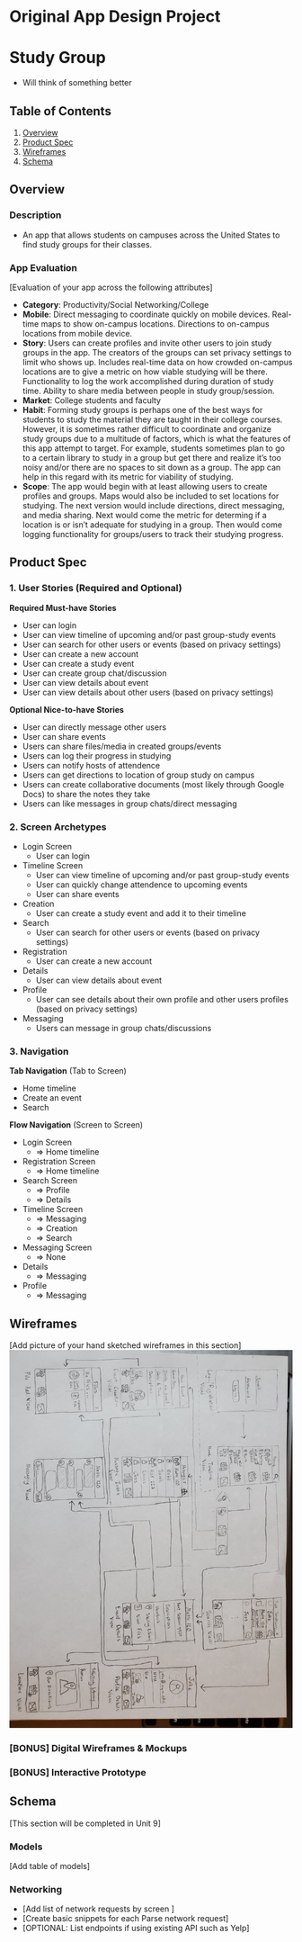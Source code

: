 Original App Design Project
===

# Study Group 
* Will think of something better

## Table of Contents
1. [Overview](#Overview)
1. [Product Spec](#Product-Spec)
1. [Wireframes](#Wireframes)
2. [Schema](#Schema)

## Overview
### Description
-  An app that allows students on campuses across the United States to find study groups for their classes.

### App Evaluation
[Evaluation of your app across the following attributes]
- **Category**: Productivity/Social Networking/College
- **Mobile**: Direct messaging to coordinate quickly on mobile devices. Real-time maps to show on-campus locations. Directions to on-campus locations from mobile device.
- **Story**: Users can create profiles and invite other users to join study groups in the app. The creators of the groups can set privacy settings to limit who shows up. Includes real-time data on how crowded on-campus locations are to give a metric on how viable studying will be there. Functionality to log the work accomplished during duration of study time. Ability to share media between people in study group/session.
- **Market**: College students and faculty
- **Habit**: Forming study groups is perhaps one of the best ways for students to study the material they are taught in their college courses. However, it is sometimes rather difficult to coordinate and organize study groups due to a multitude of factors, which is what the features of this app attempt to target. For example, students sometimes plan to go to a certain library to study in a group but get there and realize it’s too noisy and/or there are no spaces to sit down as a group. The app can help in this regard with its metric for viability of studying.
- **Scope**: The app would begin with at least allowing users to create profiles and groups. Maps would also be included to set locations for studying. The next version would include directions, direct messaging, and media sharing. Next would come the metric for determing if a location is or isn’t adequate for studying in a group. Then would come logging functionality for groups/users to track their studying progress.

## Product Spec

### 1. User Stories (Required and Optional)

**Required Must-have Stories**

* User can login
* User can view timeline of upcoming and/or past group-study events
* User can search for other users or events (based on privacy settings)
* User can create a new account
* User can create a study event
* User can create group chat/discussion 
* User can view details about event
* User can view details about other users (based on privacy settings)

**Optional Nice-to-have Stories**

* User can directly message other users
* User can share events
* Users can share files/media in created groups/events
* Users can log their progress in studying
* Users can notify hosts of attendence
* Users can get directions to location of group study on campus
* Users can create collaborative documents (most likely through Google Docs) to share the notes they take
* Users can like messages in group chats/direct messaging

### 2. Screen Archetypes

* Login Screen
   * User can login
* Timeline Screen
   * User can view timeline of upcoming and/or past group-study events
   * User can quickly change attendence to upcoming events
   * User can share events
* Creation
    * User can create a study event and add it to their timeline
* Search
    * User can search for other users or events (based on privacy settings)
* Registration
    * User can create a new account
* Details
    * User can view details about event
* Profile
    * User can see details about their own profile and other users profiles (based on privacy settings)
* Messaging
    * Users can message in group chats/discussions 

### 3. Navigation

**Tab Navigation** (Tab to Screen)

* Home timeline
* Create an event
* Search

**Flow Navigation** (Screen to Screen)

* Login Screen
    * => Home timeline
* Registration Screen
    * => Home timeline
* Search Screen
    * => Profile 
    * => Details
* Timeline Screen
    * => Messaging
    * => Creation
    * => Search
* Messaging Screen
    * => None
* Details
    * => Messaging
* Profile
    * => Messaging 

## Wireframes
[Add picture of your hand sketched wireframes in this section]
<img src="https://github.com/pgarza917/GroupStudy/blob/master/GroupStudy_wireframe_v1.jpg" width=600>

### [BONUS] Digital Wireframes & Mockups

### [BONUS] Interactive Prototype

## Schema 
[This section will be completed in Unit 9]
### Models
[Add table of models]
### Networking
- [Add list of network requests by screen ]
- [Create basic snippets for each Parse network request]
- [OPTIONAL: List endpoints if using existing API such as Yelp]
